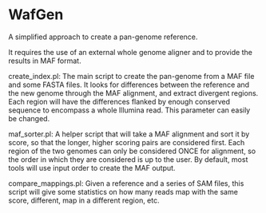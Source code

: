# WafGen

A simplified approach to create a pan-genome reference.

It requires the use of an external whole genome aligner and to provide the results in MAF format.

create_index.pl: The main script to create the pan-genome from a MAF file and some FASTA files.
                 It looks for differences between the reference and the new genome through the
                 MAF alignment, and extract divergent regions. Each region will have the differences
                 flanked by enough conserved sequence to encompass a whole Illumina read. This
                 parameter can easily be changed.
                 
maf_sorter.pl: A helper script that will take a MAF alignment and sort it by score, so that the
               longer, higher scoring pairs are considered first. Each region of the two genomes
               can only be considered ONCE for alignment, so the order in which they are considered
               is up to the user. By default, most tools will use input order to create the MAF
               output.
               
compare_mappings.pl: Given a reference and a series of SAM files, this script will give some statistics
                     on how many reads map with the same score, different, map in a different region,
                     etc.

